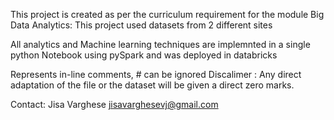 This project is created as per the curriculum requirement for the module Big Data Analytics: This project used datasets from 2 different sites

All analytics and Machine learning techniques are implemnted in a single python Notebook using pySpark and was deployed in databricks

Represents in-line comments, # can be ignored Discalimer : Any direct adaptation of the file or the dataset will be given a direct zero marks.

Contact: Jisa Varghese jisavarghesevj@gmail.com
